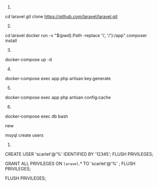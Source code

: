 1.
cd laravel
git clone https://github.com/laravel/laravel.git

2.
cd laravel
docker run -v "${pwd}.Path -replace '\\', '/'}:/app" composer install

3.
docker-compose up -d

4.
docker-compose exec app php artisan key:generate

5.
docker-compose exec app php artisan config:cache

6.
docker-compose exec db bash



new 

msyql create users

1.
CREATE USER 'scarlet'@'%' IDENTIFIED BY '12345';
FLUSH PRIVILEGES;

GRANT ALL PRIVILEGES ON `laravel`.* TO 'scarlet'@'%' ;
FLUSH PRIVILEGES;

FLUSH PRIVILEGES;